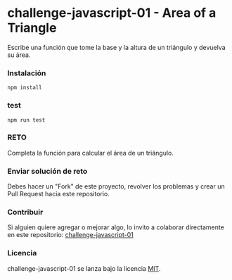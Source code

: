 # challenge-javascript-01 - Area of a Triangle

Escribe una función que tome la base y la altura de un triángulo y devuelva su área.

### Instalación
```
npm install
```

### test
```
npm run test
```

### RETO

Completa la función para calcular el área de un triángulo.

### Enviar solución de reto
Debes hacer un "Fork" de este proyecto, revolver los problemas y crear un Pull Request hacia este repositorio.

### Contribuir
Si alguien quiere agregar o mejorar algo, lo invito a colaborar directamente en este repositorio: [challenge-javascript-01](https://github.com/platzimaster/challenge-javascript-01/)

### Licencia
challenge-javascript-01 se lanza bajo la licencia [MIT](https://opensource.org/licenses/MIT).
